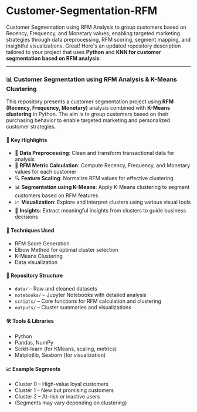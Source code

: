 # Customer-Segmentation-RFM
Customer Segmentation using RFM Analysis to group customers based on Recency, Frequency, and Monetary values, enabling targeted marketing strategies through data preprocessing, RFM scoring, segment mapping, and insightful visualizations.
Great! Here's an updated repository description tailored to your project that uses **Python** and **KNN for customer segmentation based on RFM analysis**:

---

### 📊 Customer Segmentation using RFM Analysis & K-Means Clustering

This repository presents a customer segmentation project using **RFM (Recency, Frequency, Monetary)** analysis combined with **K-Means clustering** in Python. The aim is to group customers based on their purchasing behavior to enable targeted marketing and personalized customer strategies.

#### 🚀 Key Highlights
- 🔄 **Data Preprocessing**: Clean and transform transactional data for analysis  
- 📐 **RFM Metric Calculation**: Compute Recency, Frequency, and Monetary values for each customer  
- 🔍 **Feature Scaling**: Normalize RFM values for effective clustering  
- 📊 **Segmentation using K-Means**: Apply K-Means clustering to segment customers based on RFM features  
- 📈 **Visualization**: Explore and interpret clusters using various visual tools  
- 📌 **Insights**: Extract meaningful insights from clusters to guide business decisions

#### 🧠 Techniques Used
- RFM Score Generation  
- Elbow Method for optimal cluster selection  
- K-Means Clustering  
- Data visualization
  
#### 📂 Repository Structure
- `data/` – Raw and cleaned datasets  
- `notebooks/` – Jupyter Notebooks with detailed analysis  
- `scripts/` – Core functions for RFM calculation and clustering  
- `outputs/` – Cluster summaries and visualizations

#### 🛠️ Tools & Libraries
- Python  
- Pandas, NumPy  
- Scikit-learn (for KMeans, scaling, metrics)  
- Matplotlib, Seaborn (for visualization)  

#### 📈 Example Segments
- Cluster 0 – High-value loyal customers  
- Cluster 1 – New but promising customers  
- Cluster 2 – At-risk or inactive users  
- (Segments may vary depending on clustering)
